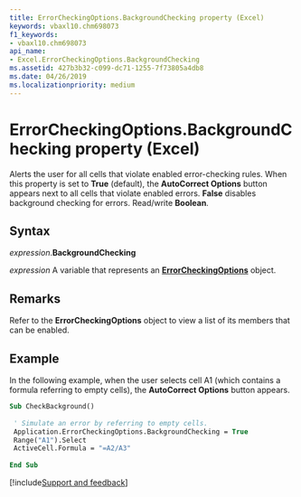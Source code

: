 ```yaml
---
title: ErrorCheckingOptions.BackgroundChecking property (Excel)
keywords: vbaxl10.chm698073
f1_keywords:
- vbaxl10.chm698073
api_name:
- Excel.ErrorCheckingOptions.BackgroundChecking
ms.assetid: 427b3b32-c099-dc71-1255-7f73805a4db8
ms.date: 04/26/2019
ms.localizationpriority: medium
---
```



# ErrorCheckingOptions.BackgroundChecking property (Excel)

Alerts the user for all cells that violate enabled error-checking rules. When this property is set to **True** (default), the **AutoCorrect Options** button appears next to all cells that violate enabled errors. **False** disables background checking for errors. Read/write **Boolean**.


## Syntax

_expression_.**BackgroundChecking**

_expression_ A variable that represents an **[ErrorCheckingOptions](Excel.ErrorCheckingOptions.md)** object.


## Remarks

Refer to the **ErrorCheckingOptions** object to view a list of its members that can be enabled.


## Example

In the following example, when the user selects cell A1 (which contains a formula referring to empty cells), the **AutoCorrect Options** button appears.

```vb
Sub CheckBackground() 
 
 ' Simulate an error by referring to empty cells. 
 Application.ErrorCheckingOptions.BackgroundChecking = True 
 Range("A1").Select 
 ActiveCell.Formula = "=A2/A3" 
 
End Sub
```




[!include[Support and feedback](~/includes/feedback-boilerplate.md)]